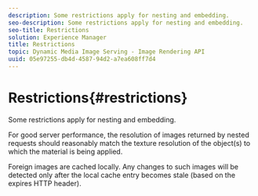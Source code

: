 ```yaml
---
description: Some restrictions apply for nesting and embedding.
seo-description: Some restrictions apply for nesting and embedding.
seo-title: Restrictions
solution: Experience Manager
title: Restrictions
topic: Dynamic Media Image Serving - Image Rendering API
uuid: 05e97255-db4d-4587-94d2-a7ea608ff7d4
---
```


# Restrictions{#restrictions}

Some restrictions apply for nesting and embedding.

For good server performance, the resolution of images returned by nested requests should reasonably match the texture resolution of the object(s) to which the material is being applied.

Foreign images are cached locally. Any changes to such images will be detected only after the local cache entry becomes stale (based on the expires HTTP header). 
